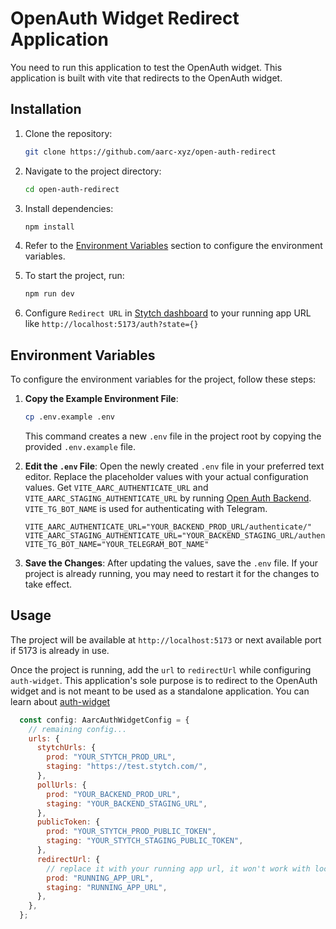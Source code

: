 # OpenAuth Widget Redirect Application

You need to run this application to test the OpenAuth widget. This application is built with vite that redirects to the OpenAuth widget.

## Installation

1. Clone the repository:
    ```sh
    git clone https://github.com/aarc-xyz/open-auth-redirect
    ```
2. Navigate to the project directory:
    ```sh
    cd open-auth-redirect
    ```
3. Install dependencies:
    ```sh
    npm install
    ```
4. Refer to the [Environment Variables](#environment-variables) section to configure the environment variables.


5. To start the project, run:
    ```sh
    npm run dev
    ```

6. Configure `Redirect URL` in [Stytch dashboard](https://stytch.com/dashboard) to your running app URL like `http://localhost:5173/auth?state={}`


## Environment Variables

To configure the environment variables for the project, follow these steps:

1. **Copy the Example Environment File**:
    ```sh
    cp .env.example .env
    ```
    This command creates a new `.env` file in the project root by copying the provided `.env.example` file.

2. **Edit the `.env` File**:
    Open the newly created `.env` file in your preferred text editor. Replace the placeholder values with your actual configuration values. Get `VITE_AARC_AUTHENTICATE_URL` and `VITE_AARC_STAGING_AUTHENTICATE_URL` by running [Open Auth Backend](https://github.com/aarc-xyz/service-open-auth-backend). `VITE_TG_BOT_NAME` is used for authenticating with Telegram.
    ```env
    VITE_AARC_AUTHENTICATE_URL="YOUR_BACKEND_PROD_URL/authenticate/"
    VITE_AARC_STAGING_AUTHENTICATE_URL="YOUR_BACKEND_STAGING_URL/authenticate/"
    VITE_TG_BOT_NAME="YOUR_TELEGRAM_BOT_NAME"
    ```

3. **Save the Changes**:
    After updating the values, save the `.env` file. If your project is already running, you may need to restart it for the changes to take effect.

## Usage

The project will be available at `http://localhost:5173` or next available port if 5173 is already in use.

Once the project is running, add the `url` to `redirectUrl` while configuring `auth-widget`. This application's sole purpose is to redirect to the OpenAuth widget and is not meant to be used as a standalone application. You can learn about [auth-widget](https://github.com/aarc-xyz/open-auth-monorepo)

```js
  const config: AarcAuthWidgetConfig = {
    // remaining config...
    urls: {
      stytchUrls: {
        prod: "YOUR_STYTCH_PROD_URL",
        staging: "https://test.stytch.com/",
      },
      pollUrls: {
        prod: "YOUR_BACKEND_PROD_URL",
        staging: "YOUR_BACKEND_STAGING_URL",
      },
      publicToken: {
        prod: "YOUR_STYTCH_PROD_PUBLIC_TOKEN",
        staging: "YOUR_STYTCH_STAGING_PUBLIC_TOKEN",
      },
      redirectUrl: {
        // replace it with your running app url, it won't work with localhost so you can use tunneling services like ngrok. 
        prod: "RUNNING_APP_URL", 
        staging: "RUNNING_APP_URL",
      },
    },
  };
```


